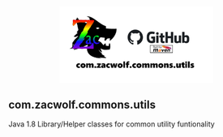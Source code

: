 <img src="repository-open-graph-template.png" style="display:block;float:none;margin-left:auto;margin-right:auto;width:60%"> 

## com.zacwolf.commons.utils

Java 1.8 Library/Helper classes for common utility funtionality
